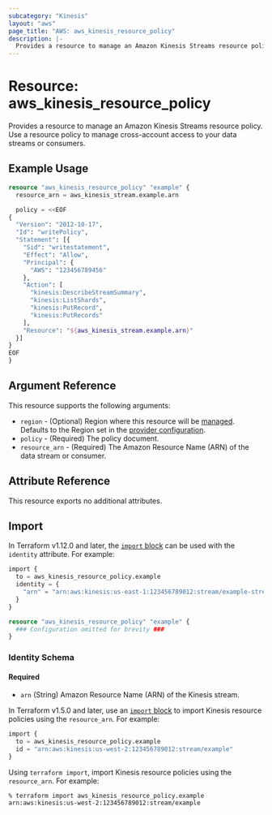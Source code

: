 ```yaml
---
subcategory: "Kinesis"
layout: "aws"
page_title: "AWS: aws_kinesis_resource_policy"
description: |-
  Provides a resource to manage an Amazon Kinesis Streams resource policy.
---
```


# Resource: aws_kinesis_resource_policy

Provides a resource to manage an Amazon Kinesis Streams resource policy.
Use a resource policy to manage cross-account access to your data streams or consumers.

## Example Usage

```terraform
resource "aws_kinesis_resource_policy" "example" {
  resource_arn = aws_kinesis_stream.example.arn

  policy = <<EOF
{
  "Version": "2012-10-17",
  "Id": "writePolicy",
  "Statement": [{
    "Sid": "writestatement",
    "Effect": "Allow",
    "Principal": {
      "AWS": "123456789456"
    },
    "Action": [
      "kinesis:DescribeStreamSummary",
      "kinesis:ListShards",
      "kinesis:PutRecord",
      "kinesis:PutRecords"
    ],
    "Resource": "${aws_kinesis_stream.example.arn}"
  }]
}
EOF
}
```

## Argument Reference

This resource supports the following arguments:

* `region` - (Optional) Region where this resource will be [managed](https://docs.aws.amazon.com/general/latest/gr/rande.html#regional-endpoints). Defaults to the Region set in the [provider configuration](https://registry.terraform.io/providers/hashicorp/aws/latest/docs#aws-configuration-reference).
* `policy` - (Required) The policy document.
* `resource_arn` - (Required) The Amazon Resource Name (ARN) of the data stream or consumer.

## Attribute Reference

This resource exports no additional attributes.

## Import


In Terraform v1.12.0 and later, the [`import` block](https://developer.hashicorp.com/terraform/language/import) can be used with the `identity` attribute. For example:

```terraform
import {
  to = aws_kinesis_resource_policy.example
  identity = {
    "arn" = "arn:aws:kinesis:us-east-1:123456789012:stream/example-stream"
  }
}

resource "aws_kinesis_resource_policy" "example" {
  ### Configuration omitted for brevity ###
}
```

### Identity Schema

#### Required

- `arn` (String) Amazon Resource Name (ARN) of the Kinesis stream.

In Terraform v1.5.0 and later, use an [`import` block](https://developer.hashicorp.com/terraform/language/import) to import Kinesis resource policies using the `resource_arn`. For example:

```terraform
import {
  to = aws_kinesis_resource_policy.example
  id = "arn:aws:kinesis:us-west-2:123456789012:stream/example"
}
```

Using `terraform import`, import Kinesis resource policies using the `resource_arn`. For example:

```console
% terraform import aws_kinesis_resource_policy.example arn:aws:kinesis:us-west-2:123456789012:stream/example
```
